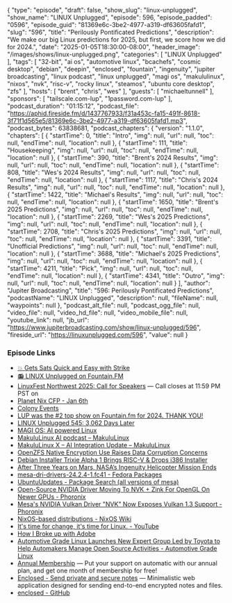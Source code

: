 {
  "type": "episode",
  "draft": false,
  "show_slug": "linux-unplugged",
  "show_name": "LINUX Unplugged",
  "episode": 596,
  "episode_padded": "0596",
  "episode_guid": "81369e6c-3be2-4977-a319-df63605fafd1",
  "slug": "596",
  "title": "Perilously Pontificated Predictions",
  "description": "We make our big Linux predictions for 2025, but first, we score how we did for 2024.",
  "date": "2025-01-05T18:30:00-08:00",
  "header_image": "/images/shows/linux-unplugged.png",
  "categories": [
    "LINUX Unplugged"
  ],
  "tags": [
    "32-bit",
    "ai os",
    "automotive linux",
    "bcachefs",
    "cosmic desktop",
    "debian",
    "deepin",
    "enclosed",
    "fountain",
    "ingenuity",
    "jupiter broadcasting",
    "linux podcast",
    "linux unplugged",
    "magi os",
    "makululinux",
    "nixos",
    "nvk",
    "risc-v",
    "rocky linux",
    "steamos",
    "ubuntu core desktop",
    "zfs"
  ],
  "hosts": [
    "brent",
    "chris",
    "wes"
  ],
  "guests": [
    "michaeltunnell"
  ],
  "sponsors": [
    "tailscale.com-lup",
    "1password.com-lup"
  ],
  "podcast_duration": "01:15:12",
  "podcast_file": "https://aphid.fireside.fm/d/1437767933/f31a453c-fa15-491f-8618-3f71f1d565e5/81369e6c-3be2-4977-a319-df63605fafd1.mp3",
  "podcast_bytes": 63838681,
  "podcast_chapters": {
    "version": "1.1.0",
    "chapters": [
      {
        "startTime": 0,
        "title": "Intro",
        "img": null,
        "url": null,
        "toc": null,
        "endTime": null,
        "location": null
      },
      {
        "startTime": 111,
        "title": "Housekeeping",
        "img": null,
        "url": null,
        "toc": null,
        "endTime": null,
        "location": null
      },
      {
        "startTime": 390,
        "title": "Brent's 2024 Results",
        "img": null,
        "url": null,
        "toc": null,
        "endTime": null,
        "location": null
      },
      {
        "startTime": 808,
        "title": "Wes's 2024 Results",
        "img": null,
        "url": null,
        "toc": null,
        "endTime": null,
        "location": null
      },
      {
        "startTime": 1117,
        "title": "Chris's 2024 Results",
        "img": null,
        "url": null,
        "toc": null,
        "endTime": null,
        "location": null
      },
      {
        "startTime": 1422,
        "title": "Michael's Results",
        "img": null,
        "url": null,
        "toc": null,
        "endTime": null,
        "location": null
      },
      {
        "startTime": 1650,
        "title": "Brent's 2025 Predictions",
        "img": null,
        "url": null,
        "toc": null,
        "endTime": null,
        "location": null
      },
      {
        "startTime": 2269,
        "title": "Wes's 2025 Predictions",
        "img": null,
        "url": null,
        "toc": null,
        "endTime": null,
        "location": null
      },
      {
        "startTime": 2708,
        "title": "Chris's 2025 Predictions",
        "img": null,
        "url": null,
        "toc": null,
        "endTime": null,
        "location": null
      },
      {
        "startTime": 3391,
        "title": "Unofficial Predictions",
        "img": null,
        "url": null,
        "toc": null,
        "endTime": null,
        "location": null
      },
      {
        "startTime": 3688,
        "title": "Michael's 2025 Predictions",
        "img": null,
        "url": null,
        "toc": null,
        "endTime": null,
        "location": null
      },
      {
        "startTime": 4211,
        "title": "Pick",
        "img": null,
        "url": null,
        "toc": null,
        "endTime": null,
        "location": null
      },
      {
        "startTime": 4341,
        "title": "Outro",
        "img": null,
        "url": null,
        "toc": null,
        "endTime": null,
        "location": null
      }
    ],
    "author": "Jupiter Broadcasting",
    "title": "596: Perilously Pontificated Predictions",
    "podcastName": "LINUX Unplugged",
    "description": null,
    "fileName": null,
    "waypoints": null
  },
  "podcast_alt_file": null,
  "podcast_ogg_file": null,
  "video_file": null,
  "video_hd_file": null,
  "video_mobile_file": null,
  "youtube_link": null,
  "jb_url": "https://www.jupiterbroadcasting.com/show/linux-unplugged/596",
  "fireside_url": "https://linuxunplugged.com/596",
  "value": null
}


### Episode Links

* [💥 Gets Sats Quick and Easy with Strike](https://strike.me/ "💥 Gets Sats Quick and Easy with Strike")
* [📻 LINUX Unplugged on Fountain.FM](https://www.fountain.fm/show/dWiuBeqpDSM86AwXRXov "📻 LINUX Unplugged  on Fountain.FM")
* [LinuxFest Northwest 2025: Call for Speakers](https://sessionize.com/linuxfest-northwest-2025 "LinuxFest Northwest 2025: Call for Speakers") — Call closes at 11:59 PM PST on 
* [Planet Nix CFP - Jan 6th](https://planetnix.com/#call-for-proposals-cfp "Planet Nix CFP - Jan 6th")
* [Colony Events](https://colonyevents.com/events/ "Colony Events")
* [LUP was the #2 top show on Fountain.fm for 2024. THANK YOU!](https://x.com/fountain_app/status/1873744436493942916 "LUP was the #2 top show on Fountain.fm for 2024. THANK YOU!")
* [LINUX Unplugged 545: 3,062 Days Later](https://linuxunplugged.com/545 "LINUX Unplugged 545: 3,062 Days Later")
* [MAGI OS: AI powered Linux](https://github.com/ruapotato/MAGI "MAGI OS: AI powered Linux")
* [MakuluLinux AI podcast – MakuluLinux](http://www.makululinux.com/wp/2024/12/04/makululinux-ai-podcast/ "MakuluLinux AI podcast – MakuluLinux")
* [MakuluLinux X – AI Integration Update – MakuluLinux](http://www.makululinux.com/wp/2024/11/04/makululinux-x-ai-integration-update/ "MakuluLinux X – AI Integration Update – MakuluLinux")
* [OpenZFS Native Encryption Use Raises Data Corruption Concerns](https://www.phoronix.com/news/OpenZFS-Encrypt-Corrupt "OpenZFS Native Encryption Use Raises Data Corruption Concerns")
* [Debian Installer Trixie Alpha 1 Brings RISC-V & Drops i386 Installer](https://www.phoronix.com/news/Debian-Installer-Trixie-Alpha-1 "Debian Installer Trixie Alpha 1 Brings RISC-V &amp; Drops i386 Installer")
* [After Three Years on Mars, NASA’s Ingenuity Helicopter Mission Ends](https://www.nasa.gov/news-release/after-three-years-on-mars-nasas-ingenuity-helicopter-mission-ends/ "After Three Years on Mars, NASA’s Ingenuity Helicopter Mission Ends")
* [mesa-dri-drivers-24.2.4-1.fc41 - Fedora Packages](https://packages.fedoraproject.org/pkgs/mesa/mesa-dri-drivers/fedora-41.html "mesa-dri-drivers-24.2.4-1.fc41 - Fedora Packages")
* [UbuntuUpdates - Package Search (all versions of mesa)](https://www.ubuntuupdates.org/pm/mesa "UbuntuUpdates - Package Search \(all versions of mesa\)")
* [Open-Source NVIDIA Driver Moving To NVK + Zink For OpenGL On Newer GPUs - Phoronix](https://www.phoronix.com/news/Zink-NVK-For-NVIDIA-OpenGL "Open-Source NVIDIA Driver Moving To NVK + Zink For OpenGL On Newer GPUs - Phoronix")
* [Mesa's NVIDIA Vulkan Driver "NVK" Now Exposes Vulkan 1.3 Support - Phoronix](https://www.phoronix.com/news/NVK-Vulkan-1.3-Mesa-24.1 "Mesa&#x27;s NVIDIA Vulkan Driver &quot;NVK&quot; Now Exposes Vulkan 1.3 Support - Phoronix")
* [NixOS-based distributions - NixOS Wiki](https://nixos.wiki/wiki/NixOS-based_distributions "NixOS-based distributions - NixOS Wiki")
* [It's time for change, it's time for Linux. - YouTube](https://www.youtube.com/watch?v=me7tCDPAlw4 "It&#x27;s time for change, it&#x27;s time for Linux. - YouTube")
* [How I Broke up with Adobe](https://www.youtube.com/watch?v=lm51xZHZI6g "How I Broke up with Adobe")
* [Automotive Grade Linux Launches New Expert Group Led by Toyota to Help Automakers Manage Open Source Activities - Automotive Grade Linux](https://www.automotivelinux.org/announcements/ospo_eg/ "Automotive Grade Linux Launches New Expert Group Led by Toyota to Help Automakers Manage Open Source Activities - Automotive Grade Linux")
* [Annual Membership](https://jupitersignal.memberful.com/checkout?plan=117630 "Annual Membership") — Put your support on automatic with our annual plan, and get one month of membership for free!
* [Enclosed - Send private and secure notes](https://enclosed.cc/ "Enclosed - Send private and secure notes") — Minimalistic web application designed for sending end-to-end encrypted notes and files.
* [enclosed - GitHub](https://github.com/CorentinTh/enclosed?tab=readme-ov-file "enclosed - GitHub")
